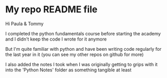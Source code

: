 # My repo README file

Hi Paula & Tommy

I completed the python fundamentals course before starting the academy and I didn't keep the code I wrote for it anymore

But I'm quite familiar with python and have been writing code regularly for the last year in it (you can see my other repos on github for more)

I also added the notes I took when I was originally getting to grips with it into the 'Python Notes' folder as something tangible at least